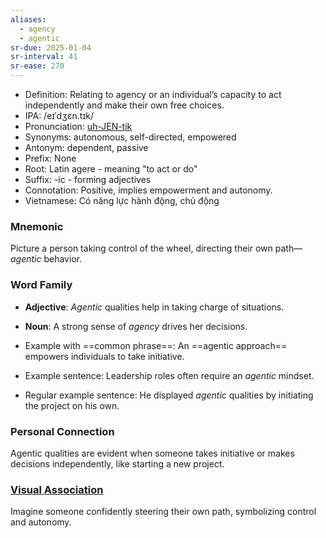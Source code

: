 ```yaml
---
aliases:
  - agency
  - agentic
sr-due: 2025-01-04
sr-interval: 41
sr-ease: 270
---
```

- Definition: Relating to agency or an individual’s capacity to act independently and make their own free choices.
- IPA: /eɪˈdʒɛn.tɪk/
- Pronunciation: [uh-JEN-tik](https://www.google.com/search?q=how+to+pronounce+agentic)
- Synonyms: autonomous, self-directed, empowered
- Antonym: dependent, passive
- Prefix: None
- Root: Latin agere - meaning "to act or do"
- Suffix: -ic - forming adjectives
- Connotation: Positive, implies empowerment and autonomy.
- Vietnamese: Có năng lực hành động, chủ động

### Mnemonic

Picture a person taking control of the wheel, directing their own path—*agentic* behavior.

### Word Family

- **Adjective**: *Agentic* qualities help in taking charge of situations.
- **Noun**: A strong sense of *agency* drives her decisions.
  
- Example with ==common phrase==: An ==agentic approach== empowers individuals to take initiative.
- Example sentence: Leadership roles often require an *agentic* mindset.
- Regular example sentence: He displayed *agentic* qualities by initiating the project on his own.

### Personal Connection

Agentic qualities are evident when someone takes initiative or makes decisions independently, like starting a new project.

### [Visual Association](https://www.google.com/search?tbm=isch&q=agentic)

Imagine someone confidently steering their own path, symbolizing control and autonomy.
